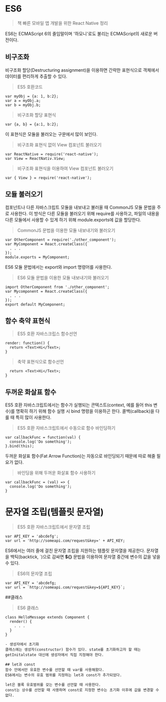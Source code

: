 # ES6

> 책 빠른 모바일 앱 개발을 위한 React Native 정리

ES6는 ECMAScript 6의 줄임말이며 '하모니'로도 불리는 ECMAScript의 새로운 버전이다.

## 비구조화

비구조화 할당(Destructuring assignment)을 이용하면 간략한 표현식으로 객체에서 데이터를 편리하게 추출할 수 있다.

>ES5 호환코드
```
var myObj = {a: 1, b:2};
var a = myObj.a;
var b = myObj.b;
```

> 비구조화 할당 표현식
```
var {a, b} = {a:1, b:2};
```

이 표현식은 모듈을 불러오는 구문에서 많이 보인다.


> 비구조화 표현식 없이 View 컴포넌트 불러오기
```
var ReactNative = require('react-native');
var View = ReactNativ.View;
```

>비구조화 표현식을 이용하여 View 컴포넌트 불러오기
```
var { View } = require('react-native');
```

## 모듈 불러오기
컴포넌트나 다른 자바스크립트 모듈을 내보내고 불러올 때 CommonJS 모듈 문법을 주로 사용한다.
이 방식은 다른 모듈을 불러오기 위해 require를 사용하고, 파일의 내용을 다른 모듈에서 사용할 수 있게 하기 위해 module.exports에 값을 할당한다.
> CommonJS 문법을 이용한 모듈 내보내기와 불러오기
```
var OtherComponent = require('./other_component');
var MyComponent = React.createClass({
  . . . 
});
module.exports = MyComponent;
```

ES6 모듈 문법에서는 export와 import 명령어를 사용한다.

> ES6 모듈 문법을 이용한 모듈 내보내기와 불러오기
```
import OtherComponent from './other_component';
var Mycomponent = React.createClass({
  . . .
});
export default MyComponent;
```

## 함수 축약 표현식
>ES5 호환 자바스크립스 함수선언

```
render: function() {
  return <Text>Hi</Text>;
}
```

> 축약 표현식으로 함수선언

``` render() {
  return <Text>Hi</Text>;
}
```

## 두꺼운 화살표 함수
ES5 호환 자바스크립트에서는 함수가 실행되는 콘텍스트(context, 예를 들어 this 변수)를 명확히 하기 위해 
함수 실행 시 bind 명령을 이용하곤 한다.
콜백(callback)을 다룰 때 특히 많이 사용한다.

> ES5 호환 자바스크립트에서 수동으로 함수 바인딩하기
```
var callbackFunc = function(val) {
  console.log('Do something');
}.bind(this);
```

두꺼운 화살표 함수(Fat Arrow Function)는 자동으로 바인딩되기 때문에 따로 해줄 필요가 없다.

>바인딩을 위해 두꺼운 화살표 함수 사용하기
```
var callbackFunc = (val) => {
  console.log('Do something');
}
```

# 문자열 조립(템플릿 문자열)
>ES5 호환 자바스크립트에서 문자열 조립
```
var API_KEY = 'abcdefg';
var url = 'http://someapi.com/request&key=' + API_KEY;
```

ES6에서는 여러 줄에 걸친 문자열 조립을 지원하는 템플릿 문자열을 제공한다. 문자열을 백틱(backtick, `)으로 감싸면 __${}__ 문법을
이용하여 문자열 중간에 변수의 값을 넣을 수 있다.
>ES6의 문자열 조립
```
var API_KEY = 'abcdefg;
var url = `http://someapi.com/request&key=${API_KEY}`;
```

##클래스
>ES6 클래스
```
class HelloMessage extends Component {
  render() {
    . . .
  }
}

- 생성자에서 초기화
클래스에는 생성자(constructor) 함수가 있다. state를 초기화하고자 할 때는 getInitalstate 대신에 생성자에서 직접 지정해야 한다.

## let과 const
함수 안에서만 유효한 변수를 선언할 때 var를 사용해왔다.
ES6에서는 변수의 유효 범위를 지정하는 let과 const가 추가되었다.

let은 블록 유효범위를 갖는 변수를 선언할 때 사용한다.
const는 상수를 선언할 때 사용하며 const로 지정한 변수는 초기화 이후에 값을 변경할 수 없다.

